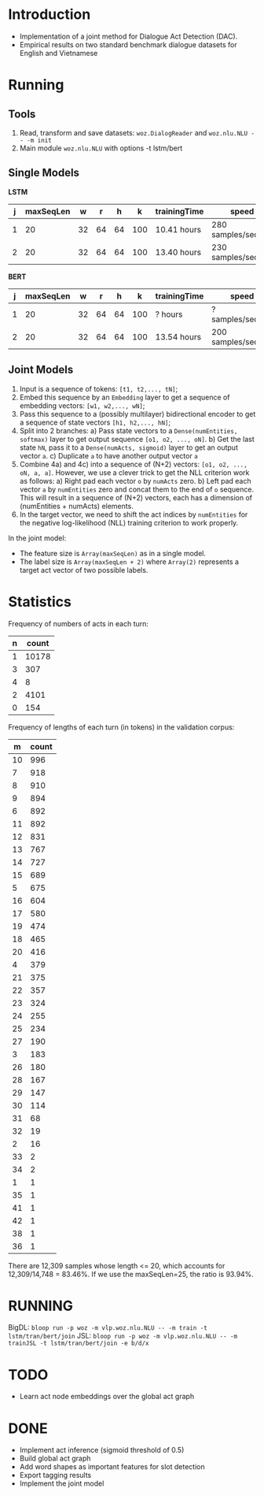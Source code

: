 # Introduction

- Implementation of a joint method for Dialogue Act Detection (DAC).
- Empirical results on two standard benchmark dialogue datasets for English and Vietnamese

# Running

## Tools

1. Read, transform and save datasets: `woz.DialogReader` and `woz.nlu.NLU -- -m init`
2. Main module `woz.nlu.NLU` with options -t lstm/bert

## Single Models

**LSTM**

| j | maxSeqLen | w | r | h | k | trainingTime | speed              | devAcc |
|---| --- | --- | --- | --- | --- |--------------|--------------------|--------|
| 1 | 20 | 32 | 64 | 64 | 100 | 10.41 hours  | 280 samples/second | 0.9211 | 
| 2 | 20 | 32 | 64 | 64 | 100 | 13.40 hours  | 230 samples/second | 0.9068 |


**BERT**

| j | maxSeqLen | w | r | h | k | trainingTime | speed              | devAcc |
|---| --- | --- | --- | --- | --- |--------------|--------------------|--------|
| 1 | 20 | 32 | 64 | 64 | 100 | ? hours      | ? samples/second   | 0.9211 | 
| 2 | 20 | 32 | 64 | 64 | 100 | 13.54 hours  | 200 samples/second | 0.8740 |

## Joint Models

1. Input is a sequence of tokens: `[t1, t2,..., tN]`;
2. Embed this sequence by an `Embedding` layer to get a sequence of embedding vectors: `[w1, w2,..., wN]`;  
3. Pass this sequence to a (possibly multilayer) bidirectional encoder to get a sequence of state vectors `[h1, h2,..., hN]`;
4. Split into 2 branches:
  a) Pass state vectors to a `Dense(numEntities, softmax)` layer to get output sequence `[o1, o2, ..., oN]`.
  b) Get the last state `hN`, pass it to a `Dense(numActs, sigmoid)` layer to get an output vector `a`.
  c) Duplicate `a` to have another output vector `a`
5. Combine 4a) and 4c) into a sequence of (N+2) vectors: `[o1, o2, ..., oN, a, a]`. However, we use a clever trick to get the NLL criterion work as follows:
  a) Right pad each vector `o` by `numActs` zero.
  b) Left pad each vector `a` by `numEntities` zero and concat them to the end of `o` sequence.
  This will result in a sequence of (N+2) vectors, each has a dimension of (numEntities + numActs) elements. 
6. In the target vector, we need to shift the act indices by `numEntities` for the negative log-likelihood (NLL) training criterion to work properly.

In the joint model:
- The feature size is `Array(maxSeqLen)` as in a single model.
- The label size is `Array(maxSeqLen + 2)` where `Array(2)` represents a target act vector of two possible labels.

# Statistics

Frequency of numbers of acts in each turn:

|  n|count|
|---|-----|
|  1|10178|
|  3|  307|
|  4|    8|
|  2| 4101|
|  0|  154|

Frequency of lengths of each turn (in tokens) in the validation corpus:

|  m| count |
|---|-------|
| 10| 996   |
|  7| 918   |
|  8| 910   |
|  9| 894   |
|  6| 892   |
| 11| 892   |
| 12| 831   |
| 13| 767   |
| 14| 727   |
| 15| 689   |
|  5| 675   |
| 16| 604   |
| 17| 580   |
| 19| 474   |
| 18| 465   |
| 20| 416   |
|  4| 379   |
| 21| 375   |
| 22| 357   |
| 23| 324   |
| 24| 255   |
| 25| 234   |
| 27| 190   |
|  3| 183   |
| 26| 180   |
| 28| 167   |
| 29| 147   |
| 30| 114   |
| 31| 68    |
| 32| 19    |
|  2| 16    |
| 33| 2     |
| 34| 2     |
|  1| 1     |
| 35| 1     |
| 41| 1     |
| 42| 1     |
| 38| 1     |
| 36| 1     |

There are 12,309 samples whose length <= 20, which accounts for 12,309/14,748 = 83.46\%. If we use the maxSeqLen=25, the ratio is 93.94\%.

# RUNNING

  BigDL:
    `bloop run -p woz -m vlp.woz.nlu.NLU -- -m train -t lstm/tran/bert/join`
  JSL:
    `bloop run -p woz -m vlp.woz.nlu.NLU -- -m trainJSL -t lstm/tran/bert/join -e b/d/x`

# TODO

- Learn act node embeddings over the global act graph

# DONE
- Implement act inference (sigmoid threshold of 0.5)
- Build global act graph
- Add word shapes as important features for slot detection
- Export tagging results
- Implement the joint model
